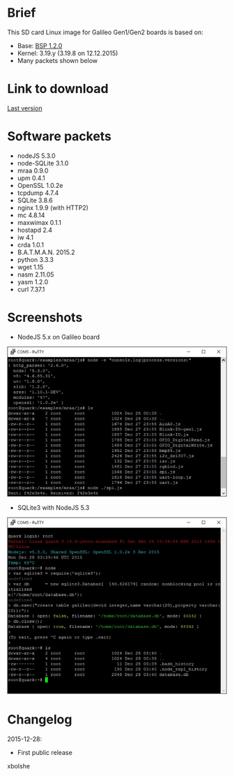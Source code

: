 Brief
====
This SD card Linux image for Galileo Gen1/Gen2 boards is based on:
* Base: [BSP 1.2.0](https://downloadcenter.intel.com/download/23197/Intel-Quark-BSP)
* Kernel: 3.19.y (3.19.8 on 12.12.2015)
* Many packets shown below

Link to download
====
[Last version](https://relvarsoft.com/galileo/galileo_xbolshe_iot_1.2.0_kernel_v3.19.8_201512281.zip)


Software packets
====
* nodeJS 5.3.0
* node-SQLite 3.1.0
* mraa 0.9.0
* upm 0.4.1
* OpenSSL 1.0.2e
* tcpdump 4.7.4
* SQLite 3.8.6
* nginx 1.9.9 (with HTTP2)
* mc 4.8.14
* maxwimax 0.1.1
* hostapd 2.4
* iw 4.1
* crda 1.0.1
* B.A.T.M.A.N. 2015.2
* python 3.3.3
* wget 1.15
* nasm 2.11.05
* yasm 1.2.0
* curl 7.37.1


Screenshots
====

* NodeJS 5.x on Galileo board

![alt tag](nodejs.jpg)

* SQLite3 with NodeJS 5.3

![alt tag](node_sqlite3.jpg)


Changelog
====
2015-12-28:
* First public release

xbolshe
